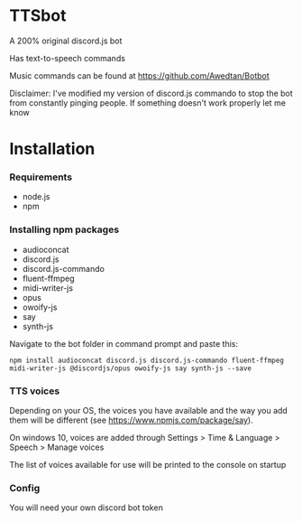 # TTSbot

A 200% original discord.js bot

Has text-to-speech commands

Music commands can be found at https://github.com/Awedtan/Botbot

Disclaimer: I've modified my version of discord.js commando to stop the bot from constantly pinging people. If something doesn't work properly let me know

# Installation

### Requirements

- node.js
- npm

### Installing npm packages

- audioconcat
- discord.js
- discord.js-commando
- fluent-ffmpeg
- midi-writer-js
- opus
- owoify-js
- say
- synth-js

Navigate to the bot folder in command prompt and paste this:

`npm install audioconcat discord.js discord.js-commando fluent-ffmpeg midi-writer-js @discordjs/opus owoify-js say synth-js --save`

### TTS voices

Depending on your OS, the voices you have available and the way you add them will be different (see https://www.npmjs.com/package/say). 

On windows 10, voices are added through Settings > Time & Language > Speech > Manage voices

The list of voices available for use will be printed to the console on startup

### Config

You will need your own discord bot token
